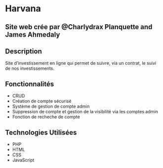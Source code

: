 # Harvana

## Site web crée par @Charlydrax Planquette and James Ahmedaly

## Description

Site d'investissement en ligne qui permet de suivre, via un contrat, le suivi de nos investissements.

## Fonctionnalités ##

+ CRUD
+ Création de compte sécurisé
+ Système de gestion de compte admin
+ Suppression de compte et gestion de la visibilité via les comptes admin
+ Fonction de recheche de compte 

## Technologies Utilisées ##

+ PHP
+ HTML
+ CSS
+ JavaScript